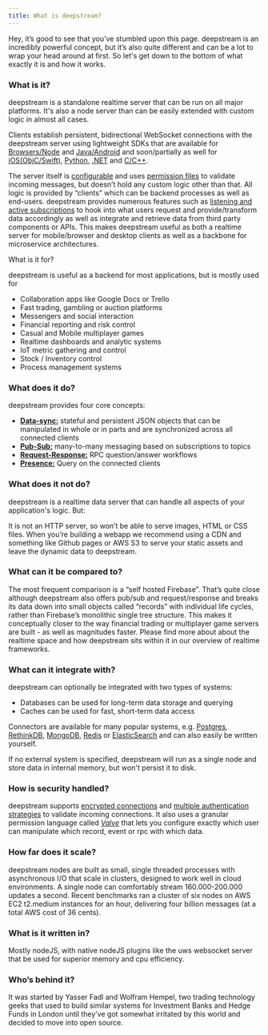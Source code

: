 ```yaml
---
title: What is deepstream?
---
```


Hey, it’s good to see that you’ve stumbled upon this page. deepstream is an incredibly powerful concept, but it’s also quite different and can be a lot to wrap your head around at first. So let's get down to the bottom of what exactly it is and how it works.

### What is it?
deepstream is a standalone realtime server that can be run on all major platforms. It's also a node server than can be easily extended with custom logic in almost all cases.

Clients establish persistent, bidirectional WebSocket connections with the deepstream server using lightweight SDKs that are available for [Browsers/Node](/tutorials/getting-started/javascript/) and [Java/Android](https://github.com/deepstreamIO/deepstream.io/issues/72) and soon/partially as well for [iOS(ObjC/Swift)](https://github.com/deepstreamIO/deepstream.io/issues/68), [Python](https://github.com/deepstreamIO/deepstream.io/issues/72), [.NET](https://github.com/deepstreamIO/deepstream.io/issues/70) and [C/C++](/deepstreamIO/deepstream.io/issues/69).

The server itself is [configurable](/docs/server/configuration/) and uses [permission files](/docs/tutorials/core/permission/valve-introduction/) to validate incoming messages, but doesn’t hold any custom logic other than that. All logic is provided by “clients” which can be backend processes as well as end-users. deepstream provides numerous features such as [listening and active subscriptions](/docs/tutorials/core/active-data-providers/) to hook into what users request and provide/transform data accordingly as well as integrate and retrieve data from third party components or APIs.
This makes deepstream useful as both a realtime server for mobile/browser and desktop clients as well as a backbone for microservice architectures.

What is it for?

deepstream is useful as a backend for most applications, but is mostly used for

- Collaboration apps like Google Docs or Trello
- Fast trading, gambling or auction platforms
- Messengers and social interaction
- Financial reporting and risk control
- Casual and Mobile multiplayer games
- Realtime dashboards and analytic systems
- IoT metric gathering and control
- Stock / Inventory control
- Process management systems

### What does it do?

deepstream provides four core concepts:
- **[Data-sync:](/docs/tutorials/core/datasync/records/)** stateful and persistent JSON objects that can be manipulated in whole or in parts and are synchronized across all connected clients
- **[Pub-Sub:](/docs/tutorials/core/pubsub/)** many-to-many messaging based on subscriptions to topics
- **[Request-Response:](/docs/tutorials/core/request-response/)** RPC question/answer workflows
- **[Presence:](/docs/tutorials/core/presence/)** Query on the connected clients

### What does it not do?
deepstream is a realtime data server that can handle all aspects of your application's logic. But:

It is not an HTTP server, so won’t be able to serve images, HTML or CSS files. When you’re building a webapp we recommend using a CDN and something like Github pages or AWS S3 to serve your static assets and leave the dynamic data to deepstream.

### What can it be compared to?
The most frequent comparison is a “self hosted Firebase”. That’s quite close although deepstream also offers pub/sub and request/response and breaks its data down into small objects called “records” with individual life cycles, rather than Firebase’s monolithic single tree structure. This makes it conceptually closer to the way financial trading or multiplayer game servers are built - as well as magnitudes faster. Please find more about about the realtime space and how deepstream sits within it in our overview of realtime frameworks.

### What can it integrate with?

deepstream can optionally be integrated with two types of systems:
- Databases can be used for long-term data storage and querying
- Caches can be used for fast, short-term data access

Connectors are available for many popular systems, e.g. [Postgres](/tutorials/plugins/database/postgres/), [RethinkDB](/tutorials/plugins/database/rethinkdb/), [MongoDB](/tutorials/plugins/database/mongodb/), [Redis](/tutorials/plugins/cache/redis/) or [ElasticSearch](/tutorials/plugins/database/elasticsearch/) and can also easily be written yourself.

If no external system is specified, deepstream will run as a single node and store data in internal memory, but won't persist it to disk.

### How is security handled?
deepstream supports [encrypted connections](/docs/tutorials/core/security/)
and [multiple authentication strategies](/docs/tutorials/core/auth/http-webhook/) to
validate incoming connections. It also uses a granular permission language
called [_Valve_](/docs/tutorials/core/permission/valve-introduction/) that lets you
configure exactly which user can manipulate which record, event or rpc with
which data.

### How far does it scale?
deepstream nodes are built as small, single threaded processes with asynchronous I/O that scale in clusters, designed to work well in cloud environments. A single node can comfortably stream 160.000-200.000 updates a second.
Recent benchmarks ran a cluster of six nodes on AWS EC2 t2.medium instances for an hour, delivering four billion messages (at a total AWS cost of 36 cents).

### What is it written in?
Mostly nodeJS, with native nodeJS plugins like the uws websocket server that be used for superior memory and cpu efficiency.

### Who’s behind it?
It was started by Yasser Fadl and Wolfram Hempel, two trading technology geeks that used to build similar systems for Investment Banks and Hedge Funds in London until they’ve got somewhat irritated by this world and decided to move into open source.
